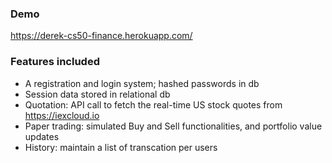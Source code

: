 ### Demo
https://derek-cs50-finance.herokuapp.com/

### Features included

- A registration and login system; hashed passwords in db
- Session data stored in relational db
- Quotation: API call to fetch the real-time US stock quotes from https://iexcloud.io
- Paper trading: simulated Buy and Sell functionalities, and portfolio value updates
- History: maintain a list of transcation per users
